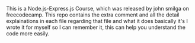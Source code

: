 This is a Node.js-Express.js Course, which was released by john smilga on freecodecamp.
This repo contains the extra comment and all the detail explainations in each file regarding that file 
and what it does basically it's I wrote it for myself so I can remember it, this can help you understand the code more easily.